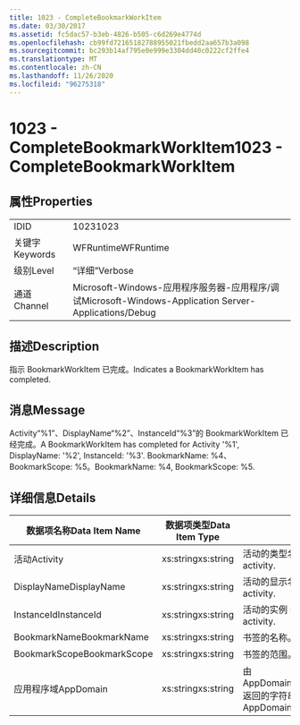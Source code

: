 ```yaml
---
title: 1023 - CompleteBookmarkWorkItem
ms.date: 03/30/2017
ms.assetid: fc5dac57-b3eb-4826-b505-c6d269e4774d
ms.openlocfilehash: cb99fd72165182788955021fbedd2aa657b3a098
ms.sourcegitcommit: bc293b14af795e0e999e3304dd40c0222cf2ffe4
ms.translationtype: MT
ms.contentlocale: zh-CN
ms.lasthandoff: 11/26/2020
ms.locfileid: "96275318"
---
```

# <a name="1023---completebookmarkworkitem"></a><span data-ttu-id="706d1-102">1023 - CompleteBookmarkWorkItem</span><span class="sxs-lookup"><span data-stu-id="706d1-102">1023 - CompleteBookmarkWorkItem</span></span>

## <a name="properties"></a><span data-ttu-id="706d1-103">属性</span><span class="sxs-lookup"><span data-stu-id="706d1-103">Properties</span></span>  
  
|||  
|-|-|  
|<span data-ttu-id="706d1-104">ID</span><span class="sxs-lookup"><span data-stu-id="706d1-104">ID</span></span>|<span data-ttu-id="706d1-105">1023</span><span class="sxs-lookup"><span data-stu-id="706d1-105">1023</span></span>|  
|<span data-ttu-id="706d1-106">关键字</span><span class="sxs-lookup"><span data-stu-id="706d1-106">Keywords</span></span>|<span data-ttu-id="706d1-107">WFRuntime</span><span class="sxs-lookup"><span data-stu-id="706d1-107">WFRuntime</span></span>|  
|<span data-ttu-id="706d1-108">级别</span><span class="sxs-lookup"><span data-stu-id="706d1-108">Level</span></span>|<span data-ttu-id="706d1-109">“详细”</span><span class="sxs-lookup"><span data-stu-id="706d1-109">Verbose</span></span>|  
|<span data-ttu-id="706d1-110">通道</span><span class="sxs-lookup"><span data-stu-id="706d1-110">Channel</span></span>|<span data-ttu-id="706d1-111">Microsoft-Windows-应用程序服务器-应用程序/调试</span><span class="sxs-lookup"><span data-stu-id="706d1-111">Microsoft-Windows-Application Server-Applications/Debug</span></span>|  
  
## <a name="description"></a><span data-ttu-id="706d1-112">描述</span><span class="sxs-lookup"><span data-stu-id="706d1-112">Description</span></span>  

 <span data-ttu-id="706d1-113">指示 BookmarkWorkItem 已完成。</span><span class="sxs-lookup"><span data-stu-id="706d1-113">Indicates a BookmarkWorkItem has completed.</span></span>  
  
## <a name="message"></a><span data-ttu-id="706d1-114">消息</span><span class="sxs-lookup"><span data-stu-id="706d1-114">Message</span></span>  

 <span data-ttu-id="706d1-115">Activity“%1”、DisplayName“%2”、InstanceId“%3”的 BookmarkWorkItem 已经完成。</span><span class="sxs-lookup"><span data-stu-id="706d1-115">A BookmarkWorkItem has completed for Activity '%1', DisplayName: '%2', InstanceId: '%3'.</span></span> <span data-ttu-id="706d1-116">BookmarkName: %4、BookmarkScope: %5。</span><span class="sxs-lookup"><span data-stu-id="706d1-116">BookmarkName: %4, BookmarkScope: %5.</span></span>  
  
## <a name="details"></a><span data-ttu-id="706d1-117">详细信息</span><span class="sxs-lookup"><span data-stu-id="706d1-117">Details</span></span>  
  
|<span data-ttu-id="706d1-118">数据项名称</span><span class="sxs-lookup"><span data-stu-id="706d1-118">Data Item Name</span></span>|<span data-ttu-id="706d1-119">数据项类型</span><span class="sxs-lookup"><span data-stu-id="706d1-119">Data Item Type</span></span>|<span data-ttu-id="706d1-120">描述</span><span class="sxs-lookup"><span data-stu-id="706d1-120">Description</span></span>|  
|--------------------|--------------------|-----------------|  
|<span data-ttu-id="706d1-121">活动</span><span class="sxs-lookup"><span data-stu-id="706d1-121">Activity</span></span>|<span data-ttu-id="706d1-122">xs:string</span><span class="sxs-lookup"><span data-stu-id="706d1-122">xs:string</span></span>|<span data-ttu-id="706d1-123">活动的类型名称。</span><span class="sxs-lookup"><span data-stu-id="706d1-123">The type name of the activity.</span></span>|  
|<span data-ttu-id="706d1-124">DisplayName</span><span class="sxs-lookup"><span data-stu-id="706d1-124">DisplayName</span></span>|<span data-ttu-id="706d1-125">xs:string</span><span class="sxs-lookup"><span data-stu-id="706d1-125">xs:string</span></span>|<span data-ttu-id="706d1-126">活动的显示名称。</span><span class="sxs-lookup"><span data-stu-id="706d1-126">The display name of the activity.</span></span>|  
|<span data-ttu-id="706d1-127">InstanceId</span><span class="sxs-lookup"><span data-stu-id="706d1-127">InstanceId</span></span>|<span data-ttu-id="706d1-128">xs:string</span><span class="sxs-lookup"><span data-stu-id="706d1-128">xs:string</span></span>|<span data-ttu-id="706d1-129">活动的实例 ID。</span><span class="sxs-lookup"><span data-stu-id="706d1-129">The instance id of the activity.</span></span>|  
|<span data-ttu-id="706d1-130">BookmarkName</span><span class="sxs-lookup"><span data-stu-id="706d1-130">BookmarkName</span></span>|<span data-ttu-id="706d1-131">xs:string</span><span class="sxs-lookup"><span data-stu-id="706d1-131">xs:string</span></span>|<span data-ttu-id="706d1-132">书签的名称。</span><span class="sxs-lookup"><span data-stu-id="706d1-132">The name of the bookmark.</span></span>|  
|<span data-ttu-id="706d1-133">BookmarkScope</span><span class="sxs-lookup"><span data-stu-id="706d1-133">BookmarkScope</span></span>|<span data-ttu-id="706d1-134">xs:string</span><span class="sxs-lookup"><span data-stu-id="706d1-134">xs:string</span></span>|<span data-ttu-id="706d1-135">书签的范围。</span><span class="sxs-lookup"><span data-stu-id="706d1-135">The scope of the bookmark.</span></span>|  
|<span data-ttu-id="706d1-136">应用程序域</span><span class="sxs-lookup"><span data-stu-id="706d1-136">AppDomain</span></span>|<span data-ttu-id="706d1-137">xs:string</span><span class="sxs-lookup"><span data-stu-id="706d1-137">xs:string</span></span>|<span data-ttu-id="706d1-138">由 AppDomain.CurrentDomain.FriendlyName 返回的字符串。</span><span class="sxs-lookup"><span data-stu-id="706d1-138">The string returned by AppDomain.CurrentDomain.FriendlyName.</span></span>|
